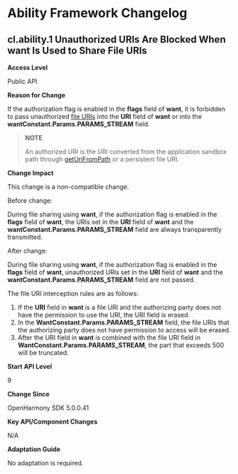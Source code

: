 # Ability Framework Changelog

## cl.ability.1 Unauthorized URIs Are Blocked When want Is Used to Share File URIs

**Access Level**

Public API

**Reason for Change**


If the authorization flag is enabled in the **flags** field of **want**, it is forbidden to pass unauthorized [file URIs](../../../application-dev/reference/apis-core-file-kit/js-apis-file-fileuri.md#fileuri10) into the **URI** field of **want** or into the **wantConstant.Params.PARAMS_STREAM** field.

> **NOTE**
>
> An authorized URI is the URI converted from the application sandbox path through [getUriFromPath](../../../application-dev/reference/apis-core-file-kit/js-apis-file-fileuri.md#fileurigeturifrompath) or a persistent file URI.

**Change Impact**

This change is a non-compatible change.

Before change:

During file sharing using **want**, if the authorization flag is enabled in the **flags** field of **want**, the URIs set in the **URI** field of **want** and the **wantConstant.Params.PARAMS_STREAM** field are always transparently transmitted.

After change:

During file sharing using **want**, if the authorization flag is enabled in the **flags** field of **want**, unauthorized URIs set in the **URI** field of **want** and the **wantConstant.Params.PARAMS_STREAM** field are not passed. 

The file URI interception rules are as follows:

1. If the **URI** field in **want** is a file URI and the authorizing party does not have the permission to use the URI, the URI field is erased.
2. In the **WantConstant.Params.PARAMS_STREAM** field, the file URIs that the authorizing party does not have permission to access will be erased.
3. After the URI field in **want** is combined with the file URI field in **WantConstant.Params.PARAMS_STREAM**, the part that exceeds 500 will be truncated.


**Start API Level**

9

**Change Since**

OpenHarmony SDK 5.0.0.41

**Key API/Component Changes**

N/A

**Adaptation Guide**

No adaptation is required.
